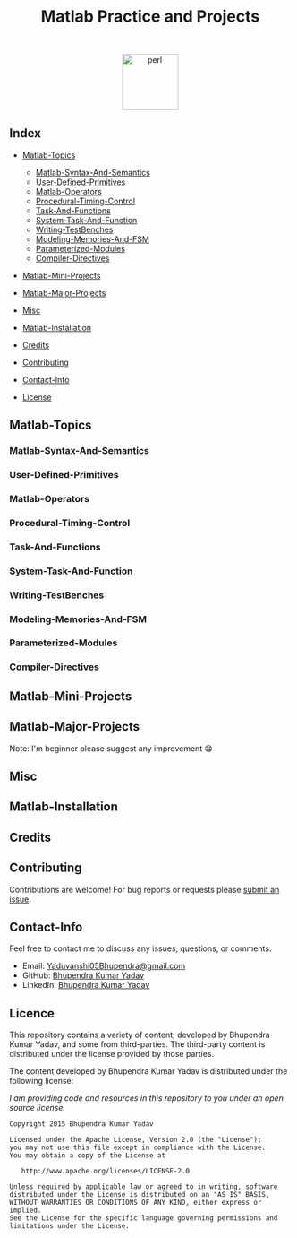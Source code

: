 <h1 align="center">Matlab Practice and Projects</h1>
<br/>
<p align="center">
  <img src="https://banner2.cleanpng.com/20181117/xr/kisspng-logo-control-engineering-matlab-simulation-simulin-mark-mac-crimmon-mechanical-engineering-student-5bf0c8afb68075.4179864715425066717475.jpg" alt="perl" width="100" height="100"/>
</p>


## Index

* [Matlab-Topics](#Matlab-Topics)
    * [Matlab-Syntax-And-Semantics](#Matlab-Syntax-And-Semantics)
    * [User-Defined-Primitives](#User-Defined-Primitives)
    * [Matlab-Operators](#Matlab-Operators)
    * [Procedural-Timing-Control](#Procedural-Timing-Control)
    * [Task-And-Functions](#Task-And-Functions)
    * [System-Task-And-Function](#System-Task-And-Function)
    * [Writing-TestBenches](#Writing-TestBenches)
    * [Modeling-Memories-And-FSM](#Modeling-Memories-And-FSM)
    * [Parameterized-Modules](#Parameterized-Modules)
    * [Compiler-Directives](#Compiler-Directives)
    
    
* [Matlab-Mini-Projects](#Matlab-Mini-Projects)
  

* [Matlab-Major-Projects](#Matlab-Major-Projects)

* [Misc](#Misc)
* [Matlab-Installation](#Matlab-Installation)
* [Credits](#Credits)
* [Contributing](#Contributing)
* [Contact-Info](#Contact-Info)
* [License](#License)

## Matlab-Topics
### Matlab-Syntax-And-Semantics
### User-Defined-Primitives
### Matlab-Operators
### Procedural-Timing-Control
### Task-And-Functions
### System-Task-And-Function
### Writing-TestBenches
### Modeling-Memories-And-FSM
### Parameterized-Modules
### Compiler-Directives
    
## Matlab-Mini-Projects

## Matlab-Major-Projects


Note: I'm beginner please suggest any improvement :grin:

## Misc

## Matlab-Installation

## Credits

## Contributing

Contributions are welcome!  For bug reports or requests please [submit an issue](https://github.com/Yaduvanshi05Bhupendra/Matlab/issues).

## Contact-Info

Feel free to contact me to discuss any issues, questions, or comments.

* Email: [Yaduvanshi05Bhupendra@gmail.com](mailto:Yaduvanshi05Bhupendra@gmail.com)
* GitHub: [Bhupendra Kumar Yadav](https://github.com/Yaduvanshi05Bhupendra)
* LinkedIn: [Bhupendra Kumar Yadav](https://www.linkedin.com/in/yaduvanshi05bhupendra)

## Licence

This repository contains a variety of content; developed by Bhupendra Kumar Yadav, and some from third-parties.  The third-party content is distributed under the license provided by those parties.

The content developed by Bhupendra Kumar Yadav is distributed under the following license:

*I am providing code and resources in this repository to you under an open source license.*

    Copyright 2015 Bhupendra Kumar Yadav

    Licensed under the Apache License, Version 2.0 (the "License");
    you may not use this file except in compliance with the License.
    You may obtain a copy of the License at

       http://www.apache.org/licenses/LICENSE-2.0

    Unless required by applicable law or agreed to in writing, software
    distributed under the License is distributed on an "AS IS" BASIS,
    WITHOUT WARRANTIES OR CONDITIONS OF ANY KIND, either express or implied.
    See the License for the specific language governing permissions and
    limitations under the License.
